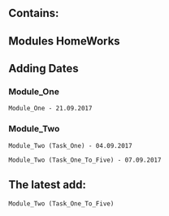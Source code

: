 ## Contains:
## Modules HomeWorks


## Adding Dates

### Module_One
```
Module_One - 21.09.2017
```
### Module_Two
```
Module_Two (Task_One) - 04.09.2017

Module_Two (Task_One_To_Five) - 07.09.2017
```


## The latest add:
```
Module_Two (Task_One_To_Five)
```
